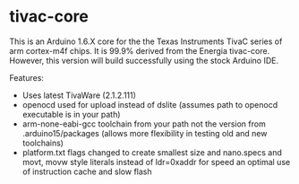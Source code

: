 # tivac-core

This is an Arduino 1.6.X core for the the Texas Instruments TivaC series of arm cortex-m4f chips.  It is 99.9% derived from the Energia tivac-core. However, this version will build successfully using the stock Arduino IDE.

Features:
  - Uses latest TivaWare (2.1.2.111)
  - openocd used for upload instead of dslite
    (assumes path to openocd executable is in your path)
  - arm-none-eabi-gcc toolchain from your path not the version from .arduino15/packages
    (allows more flexibility in testing old and new toolchains)
  - platform.txt flags changed to create smallest size and nano.specs and movt, movw style literals instead of ldr=0xaddr for speed an optimal use of instruction cache and slow flash


